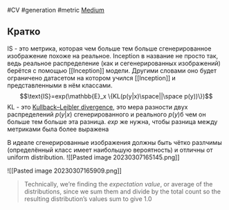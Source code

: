#CV #generation #metric 
[Medium](https://medium.com/octavian-ai/a-simple-explanation-of-the-inception-score-372dff6a8c7a)
## Кратко
IS - это метрика, которая чем больше тем больше сгенерированное изображение похоже на реальное. Inception в название не просто так, ведь реальное распределение (как и сегенерированных изображений) берётся с помощью [[Inception]] модели. Другими словами оно будет ограничено датасетом на котором учился [[Inception]] и представленными в нём классами.
$$\text{IS}=exp(\mathbb{E}_x \{KL(p(y|x)\space||\space p(y))\})$$
KL - это [Kullback–Leibler divergence](https://en.wikipedia.org/wiki/Kullback–Leibler_divergence), это мера разности двух распределений $p(y|x)$ сгенерированного и реального $p(y)$б чем он больше тем больше эта разница.
$exp$ же нужна, чтобы разница между метриками была более выражена

В идеале сгенерированные изображения должны быть чётко разлчимы (определённый класс имеет наибольшую вероятность) и отличны от uniform distribution.
![[Pasted image 20230307165145.png]]

![[Pasted image 20230307165909.png]]

> Technically, we’re finding the _expectation value_, or average of the distributions, since we sum them and divide by the total count so the resulting distribution’s values sum to give 1.0